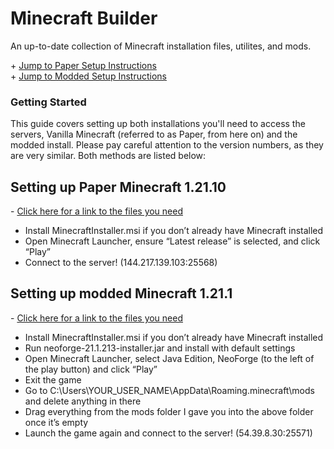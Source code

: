 # Minecraft Builder
An up-to-date collection of Minecraft installation files, utilites, and mods.  
  
\+ [Jump to Paper Setup Instructions](#-setting-up-paper-minecraft-12110)  
\+ [Jump to Modded Setup Instructions](#-setting-up-modded-minecraft-1211)  
  

### Getting Started 
This guide covers setting up both installations you'll need to access the servers, Vanilla Minecraft (referred to as Paper, from here on) and the modded install. Please pay careful attention to the version numbers, as they are very similar. Both methods are listed below:  
  
  
  
## Setting up Paper Minecraft 1.21.10  
\- [Click here for a link to the files you need](https://drive.google.com/drive/folders/1a9OBjKgzqtkYc8GAqOuOoRYpovJw8gVs?usp=sharing)  
- Install MinecraftInstaller.msi if you don’t already have Minecraft installed  
- Open Minecraft Launcher, ensure “Latest release” is selected, and click “Play”  
- Connect to the server! (144.217.139.103:25568)  

## Setting up modded Minecraft 1.21.1  
\- [Click here for a link to the files you need](https://drive.google.com/drive/folders/1a9OBjKgzqtkYc8GAqOuOoRYpovJw8gVs?usp=sharing)  
- Install MinecraftInstaller.msi if you don’t already have Minecraft installed  
- Run neoforge-21.1.213-installer.jar and install with default settings  
- Open Minecraft Launcher, select Java Edition, NeoForge (to the left of the play button) and click “Play”  
- Exit the game  
- Go to C:\Users\YOUR_USER_NAME\AppData\Roaming\.minecraft\mods and delete anything in there  
- Drag everything from the mods folder I gave you into the above folder once it’s empty  
- Launch the game again and connect to the server! (54.39.8.30:25571)  
